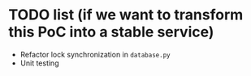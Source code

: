 # TODO list (if we want to transform this PoC into a stable service)

- Refactor lock synchronization in `database.py`
- Unit testing